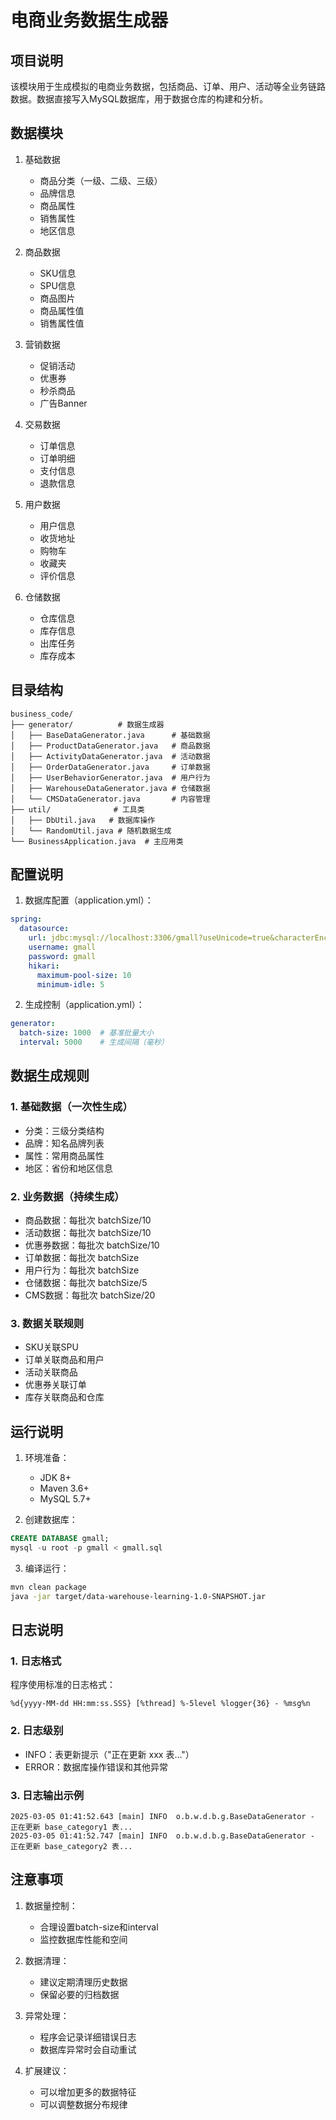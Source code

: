 # 电商业务数据生成器

## 项目说明
该模块用于生成模拟的电商业务数据，包括商品、订单、用户、活动等全业务链路数据。数据直接写入MySQL数据库，用于数据仓库的构建和分析。

## 数据模块
1. 基础数据
   - 商品分类（一级、二级、三级）
   - 品牌信息
   - 商品属性
   - 销售属性
   - 地区信息

2. 商品数据
   - SKU信息
   - SPU信息
   - 商品图片
   - 商品属性值
   - 销售属性值

3. 营销数据
   - 促销活动
   - 优惠券
   - 秒杀商品
   - 广告Banner

4. 交易数据
   - 订单信息
   - 订单明细
   - 支付信息
   - 退款信息

5. 用户数据
   - 用户信息
   - 收货地址
   - 购物车
   - 收藏夹
   - 评价信息

6. 仓储数据
   - 仓库信息
   - 库存信息
   - 出库任务
   - 库存成本

## 目录结构
```
business_code/
├── generator/          # 数据生成器
│   ├── BaseDataGenerator.java      # 基础数据
│   ├── ProductDataGenerator.java   # 商品数据
│   ├── ActivityDataGenerator.java  # 活动数据
│   ├── OrderDataGenerator.java     # 订单数据
│   ├── UserBehaviorGenerator.java  # 用户行为
│   ├── WarehouseDataGenerator.java # 仓储数据
│   └── CMSDataGenerator.java       # 内容管理
├── util/              # 工具类
│   ├── DbUtil.java   # 数据库操作
│   └── RandomUtil.java # 随机数据生成
└── BusinessApplication.java  # 主应用类
```

## 配置说明
1. 数据库配置（application.yml）：
```yaml
spring:
  datasource:
    url: jdbc:mysql://localhost:3306/gmall?useUnicode=true&characterEncoding=utf-8&useSSL=false
    username: gmall
    password: gmall
    hikari:
      maximum-pool-size: 10
      minimum-idle: 5
```

2. 生成控制（application.yml）：
```yaml
generator:
  batch-size: 1000  # 基准批量大小
  interval: 5000    # 生成间隔（毫秒）
```

## 数据生成规则

### 1. 基础数据（一次性生成）
- 分类：三级分类结构
- 品牌：知名品牌列表
- 属性：常用商品属性
- 地区：省份和地区信息

### 2. 业务数据（持续生成）
- 商品数据：每批次 batchSize/10
- 活动数据：每批次 batchSize/10
- 优惠券数据：每批次 batchSize/10
- 订单数据：每批次 batchSize
- 用户行为：每批次 batchSize
- 仓储数据：每批次 batchSize/5
- CMS数据：每批次 batchSize/20

### 3. 数据关联规则
- SKU关联SPU
- 订单关联商品和用户
- 活动关联商品
- 优惠券关联订单
- 库存关联商品和仓库

## 运行说明
1. 环境准备：
   - JDK 8+
   - Maven 3.6+
   - MySQL 5.7+

2. 创建数据库：
```sql
CREATE DATABASE gmall;
mysql -u root -p gmall < gmall.sql
```

3. 编译运行：
```bash
mvn clean package
java -jar target/data-warehouse-learning-1.0-SNAPSHOT.jar
```

## 日志说明

### 1. 日志格式
程序使用标准的日志格式：
```
%d{yyyy-MM-dd HH:mm:ss.SSS} [%thread] %-5level %logger{36} - %msg%n
```

### 2. 日志级别
- INFO：表更新提示（"正在更新 xxx 表..."）
- ERROR：数据库操作错误和其他异常

### 3. 日志输出示例
```
2025-03-05 01:41:52.643 [main] INFO  o.b.w.d.b.g.BaseDataGenerator - 正在更新 base_category1 表...
2025-03-05 01:41:52.747 [main] INFO  o.b.w.d.b.g.BaseDataGenerator - 正在更新 base_category2 表...
```

## 注意事项
1. 数据量控制：
   - 合理设置batch-size和interval
   - 监控数据库性能和空间

2. 数据清理：
   - 建议定期清理历史数据
   - 保留必要的归档数据

3. 异常处理：
   - 程序会记录详细错误日志
   - 数据库异常时会自动重试

4. 扩展建议：
   - 可以增加更多的数据特征
   - 可以调整数据分布规律 